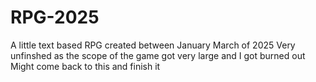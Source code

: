 # RPG-2025
A little text based RPG created between January March of 2025 
Very unfinshed as the scope of the game got very large and I got burned out
Might come back to this and finish it 

